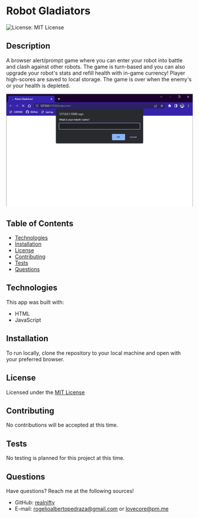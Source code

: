 # Robot Gladiators

![License: MIT License](https://img.shields.io/badge/license-MIT-orange)
  
## Description

A browser alert/prompt game where you can enter your robot into battle and clash against other robots. The game is turn-based and you can also upgrade your robot's stats and refill health with in-game currency! Player high-scores are saved to local storage. The game is over when the enemy's or your health is depleted.

![app screenshot](./assets/images/app-ss.png)

## Table of Contents

- [Technologies](#technologies)
- [Installation](#installation)
- [License](#license)
- [Contributing](#contributing)
- [Tests](#tests)
- [Questions](#questions)

## Technologies

This app was built with:
- HTML
- JavaScript

## Installation

To run locally, clone the repository to your local machine and open with your preferred browser.

## License
    
Licensed under the [MIT License](https://spdx.org/licenses/MIT.html)

## Contributing

No contributions will be accepted at this time.

## Tests

No testing is planned for this project at this time.

## Questions

Have questions? Reach me at the following sources!

* GitHub: [realnifty](https://github.com/realnifty)
* E-mail: rogelioalbertopedraza@gmail.com or lovecore@pm.me
